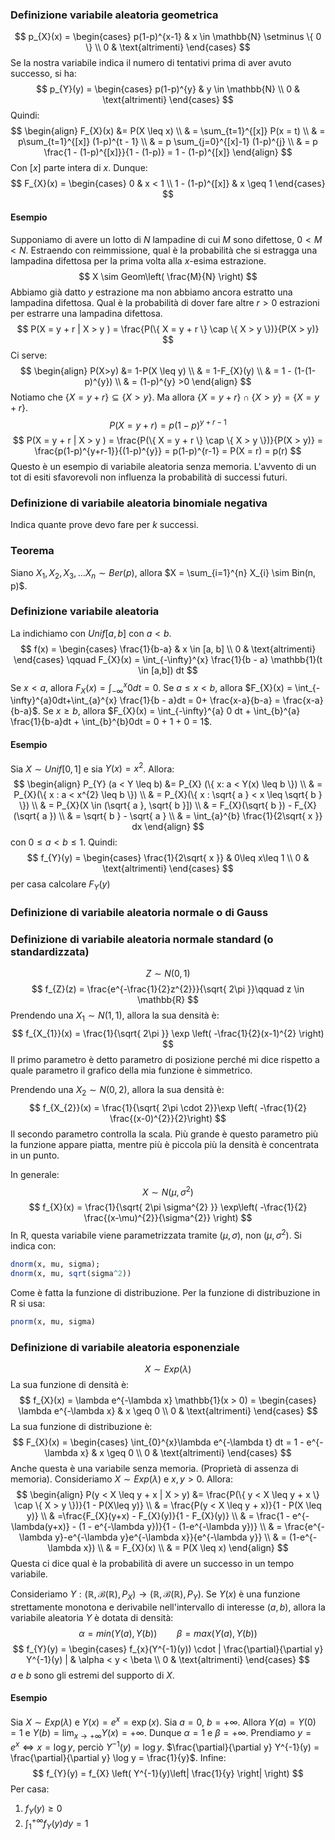 ### Definizione variabile aleatoria geometrica
$$
p_{X}(x) = \begin{cases}
p(1-p)^{x-1} & x \in \mathbb{N} \setminus \{ 0 \} \\
0 & \text{altrimenti}
\end{cases}
$$
Se la nostra variabile indica il numero di tentativi prima di aver avuto successo, si ha:
$$
p_{Y}(y) = \begin{cases}
p(1-p)^{y}  & y \in \mathbb{N} \\
0 & \text{altrimenti}
\end{cases}
$$
Quindi:
$$
\begin{align}
F_{X}(x) &= P(X \leq x)  \\
 & = \sum_{t=1}^{[x]}  P(x = t)  \\
 & = p\sum_{t=1}^{[x]}  (1-p)^{t - 1} \\
 & = p \sum_{j=0}^{[x]-1}  (1-p)^{j} \\
 & = p \frac{1 - (1-p)^{[x]}}{1 - (1-p)} = 1 - (1-p)^{[x]}
\end{align}
$$
Con $[x]$ parte intera di $x$.
Dunque:
$$
F_{X}(x) = \begin{cases}
0 & x < 1 \\
1 - (1-p)^{[x]}  & x \geq 1
\end{cases}
$$
#### Esempio
Supponiamo di avere un lotto di $N$ lampadine di cui $M$ sono difettose, $0<M<N$. Estraendo con reimmissione, qual è la probabilità che si estragga una lampadina difettosa per la prima volta alla $x$-esima estrazione.
$$
X \sim Geom\left( \frac{M}{N} \right)
$$
Abbiamo già datto $y$ estrazione ma non abbiamo ancora estratto una lampadina difettosa.
Qual è la probabilità di dover fare altre $r>0$  estrazioni per estrarre una lampadina difettosa.
$$
P(X = y + r | X > y ) = \frac{P(\{ X = y + r \} \cap \{ X > y \})}{P(X > y)}
$$
Ci serve:
$$
\begin{align}
P(X>y) &= 1-P(X \leq y)  \\
 & = 1-F_{X}(y)  \\
 & = 1 - (1-(1-p)^{y}) \\
 & = (1-p)^{y} >0
\end{align}
$$
Notiamo che $\{ X = y + r \} \subseteq \{ X > y \}$. Ma allora $\{ X = y + r \} \cap \{ X > y \} = \{ X = y + r \}$.
$$
P(X =  y + r) = p(1-p)^{y + r - 1}
$$
$$
P(X = y + r | X > y ) = \frac{P(\{ X = y + r \} \cap \{ X > y \})}{P(X > y)} = \frac{p(1-p)^{y+r-1}}{(1-p)^{y}} = p(1-p)^{r-1} = P(X = r) = p(r)
$$
Questo è un esempio di variabile aleatoria senza memoria. L'avvento di un tot di esiti sfavorevoli non influenza la probabilità di successi futuri.
### Definizione di variabile aleatoria binomiale negativa
Indica quante prove devo fare per $k$ successi.
### Teorema
Siano $X_{1},X_{2},X_{3}, \dots X_{n} \sim Ber(p)$, allora $X = \sum_{i=1}^{n} X_{i} \sim Bin(n, p)$.

### Definizione variabile aleatoria
La indichiamo con $Unif[a,b]$ con $a < b$.
$$
f(x) = \begin{cases}
\frac{1}{b-a}  & x \in [a, b] \\
0  & \text{altrimenti}
\end{cases} \qquad
F_{X}(x) = \int_{-\infty}^{x} \frac{1}{b - a} \mathbb{1}(t \in [a,b]) dt
$$
Se $x < a$, allora $F_{X}(x) = \int_{-\infty}^{x} 0dt = 0$.
Se $a \leq x < b$, allora $F_{X}(x) = \int_{-\infty}^{a}0dt+\int_{a}^{x} \frac{1}{b - a}dt = 0+ \frac{x-a}{b-a} = \frac{x-a}{b-a}$.
Se $x \geq b$, allora $F_{X}(x) = \int_{-\infty}^{a} 0 dt + \int_{b}^{a} \frac{1}{b-a}dt + \int_{b}^{b}0dt = 0 + 1 + 0 = 1$.

#### Esempio
Sia $X \sim Unif[0, 1]$ e sia $Y(x) = x^{2}$. Allora:
$$
\begin{align}
P_{Y} (a < Y \leq b) &= P_{X} (\{ x: a < Y(x) \leq b \})  \\
 & = P_{X}(\{ x : a < x^{2} \leq b \}) \\
 & = P_{X}(\{ x : \sqrt{ a } < x \leq \sqrt{ b } \}) \\
 & = P_{X}(X \in (\sqrt{ a }, \sqrt{ b }]) \\
 & = F_{X}(\sqrt{ b }) - F_{X}(\sqrt{ a }) \\
 & = \sqrt{ b } - \sqrt{ a } \\
 & = \int_{a}^{b} \frac{1}{2\sqrt{ x }} dx
\end{align}
$$
con $0 \leq a < b \leq1$.
Quindi:
$$
f_{Y}(y) = \begin{cases}
\frac{1}{2\sqrt{ x }}  & 0\leq x\leq 1 \\
0  & \text{altrimenti}
\end{cases}
$$
per casa calcolare $F_{Y}(y)$
### Definizione di variabile aleatoria normale o di Gauss

### Definizione di variabile aleatoria normale standard (o standardizzata)
$$
Z \sim N(0,1)
$$
$$
f_{Z}(z) = \frac{e^{-\frac{1}{2}z^{2}}}{\sqrt{ 2\pi }}\qquad z \in \mathbb{R}
$$
Prendendo una $X_{1} \sim N(1,1)$, allora la sua densità è:
$$
f_{X_{1}}(x) = \frac{1}{\sqrt{ 2\pi }} \exp \left( -\frac{1}{2}(x-1)^{2} \right) 
$$
Il primo parametro è detto parametro di posizione perché mi dice rispetto a quale parametro il grafico della mia funzione è simmetrico.

Prendendo una $X_{2} \sim N(0, 2)$, allora la sua densità è:
$$
f_{X_{2}}(x) = \frac{1}{\sqrt{ 2\pi \cdot  2}}\exp \left( -\frac{1}{2} \frac{(x-0)^{2}}{2}\right) 
$$
Il secondo parametro controlla la scala. Più grande è questo parametro più la funzione appare piatta, mentre più è piccola più la densità è concentrata in un punto.

In generale:
$$
X \sim N(\mu, \sigma^{2})
$$
$$
f_{X}(x) = \frac{1}{\sqrt{ 2\pi \sigma^{2} }} \exp\left( -\frac{1}{2} \frac{(x-\mu)^{2}}{\sigma^{2}} \right)
$$
In R, questa variabile viene parametrizzata tramite $(\mu,\sigma)$, non $(\mu, \sigma^{2})$. Si indica con:
```r
dnorm(x, mu, sigma);
dnorm(x, mu, sqrt(sigma^2))
```
Come è fatta la funzione di distribuzione.
Per la funzione di distribuzione in R si usa:
```r
pnorm(x, mu, sigma)
```
### Definizione di variabile aleatoria esponenziale
$$
X \sim Exp(\lambda)
$$
La sua funzione di densità è:
$$
f_{X}(x) = \lambda e^{-\lambda x} \mathbb{1}(x > 0) = \begin{cases}
\lambda e^{-\lambda x}  & x \geq 0 \\
0 & \text{altrimenti}
\end{cases}
$$
La sua funzione di distribuzione è:
$$
F_{X}(x) = \begin{cases}
\int_{0}^{x}\lambda e^{-\lambda t} dt = 1 - e^{-\lambda x}  & x \geq 0 \\
0  & \text{altrimenti}
\end{cases}
$$
Anche questa è una variabile senza memoria. (Proprietà di assenza di memoria).
Consideriamo $X \sim Exp(\lambda)$ e $x, y > 0$. Allora:
$$
\begin{align}
P(y < X \leq y + x | X > y) &= \frac{P(\{ y < X \leq y + x \} \cap \{ X > y \})}{1 - P(X\leq y)}  \\
 & = \frac{P(y < X \leq y + x)}{1 - P(X \leq y)} \\
 & =\frac{F_{X}(y+x) - F_{X}(y)}{1 - F_{X}(y)} \\
 & = \frac{1 - e^{-\lambda(y+x)} - (1 - e^{-\lambda y})}{1 - (1-e^{-\lambda y})}  \\
 & = \frac{e^{-\lambda y}-e^{-\lambda y}e^{-\lambda x}}{e^{-\lambda y}}  \\
 & = (1-e^{-\lambda x}) \\
 & = F_{X}(x)  \\
 & = P(X \leq x)
\end{align}
$$
Questa ci dice qual è la probabilità di avere un successo in un tempo variabile.

Consideriamo $Y: (\mathbb{R}, \mathcal{B}(\mathbb{R}), P_{X}) \rightarrow (\mathbb{R}, \mathcal{B}(\mathbb{R}), P_{Y})$.
Se $Y(x)$ è una funzione strettamente monotona e derivabile nell'intervallo di interesse $(a, b)$, allora la variabile aleatoria $Y$ è dotata di densità:
$$
\alpha = min (Y(a), Y(b)) \qquad \beta = max(Y(a), Y(b))
$$
$$
f_{Y}(y) = \begin{cases}
f_{x}(Y^{-1}(y)) \cdot | \frac{\partial}{\partial y} Y^{-1}(y) |  & \alpha < y < \beta \\
0 & \text{altrimenti} 
\end{cases}
$$
$a$ e $b$ sono gli estremi del supporto di $X$.
#### Esempio
Sia $X \sim Exp(\lambda)$ e $Y(x) = e^{x} = \exp(x)$.
Sia $a = 0$, $b = +\infty$.
Allora $Y(a) = Y(0) = 1$ e $Y(b) = \lim_{ x \to +\infty } Y(x) = +\infty$.
Dunque $\alpha = 1$ e $\beta = +\infty$.
Prendiamo $y = e^{x} \Longleftrightarrow x = \log y$, perciò $Y^{-1}(y)= \log y$.
$\frac{\partial}{\partial y} Y^{-1}(y) = \frac{\partial}{\partial y} \log y = \frac{1}{y}$.
Infine:
$$
f_{Y}(y) = f_{X} \left( Y^{-1}(y)\left| \frac{1}{y}  \right|  \right)
$$
Per casa:
1) $f_{Y}(y) \geq 0$
2) $\int_{1}^{+\infty} f_{Y}(y)dy = 1$
